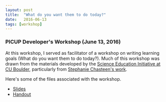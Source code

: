 ```yaml
---
layout: post
title:  "What do you want them to do today?"
date:   2016-06-13
tags: [workshop]
---
```


### PICUP Developer's Workshop (June 13, 2016)

At this workshop, I served as facilitator of a workshop on writing learning goals (What do you want them to do today?). Much of this workshop was drawn from the materials developed by the [Science Education Initiative at CU Boulder][sei], particularly from [Stephanie Chasteen's work][stephwork].

Here's some of the files associated with the workshop.

* [Slides][slides]
* [Handout][handout]

[slides]: https://github.com/dannycab/dannycab.github.io/blob/master/assets/docs/2016-PICUP/2016_PICUPLearningGoalWorkshop.pdf
[handout]: https://github.com/dannycab/dannycab.github.io/blob/master/assets/docs/2016-PICUP/2016_PICUPLearningGoalsWorkshop_Handout.pdf
[sei]: http://www.colorado.edu/sei/fac-resources/workshops-clickers-materials-LG.htm
[stephwork]: http://sciencegeekgirl.com/
